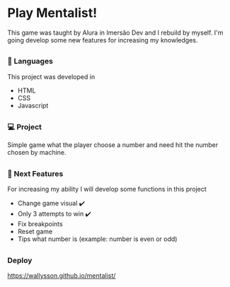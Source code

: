 # Play Mentalist!
This game was taught by Alura in Imersão Dev and I rebuild by myself. I'm going develop some new features for increasing my knowledges.

##

### 🚀 Languages
This project was developed in

  - HTML
  - CSS
  - Javascript

##

### 💻 Project
Simple game what the player choose a number and need hit the number chosen by machine.

##

### 📑 Next Features
For increasing my ability I will develop some functions in this project

- Change game visual ✔️
- Only 3 attempts to win ✔️
- Fix breakpoints
- Reset game
- Tips what number is (example: number is even or odd)

##

### Deploy
https://wallysson.github.io/mentalist/
